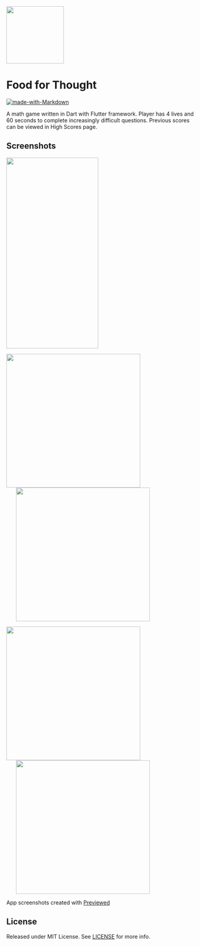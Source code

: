 <img width="150" height="150" src="./res/documentation/icon.png" />

# Food for Thought
[![made-with-Markdown](https://img.shields.io/badge/Made%20with-Flutter-1389FD.svg)](http://flutter.dev)

A math game written in Dart with Flutter framework. Player has 4 lives and 60 seconds to complete increasingly difficult questions. Previous scores can be viewed in High Scores page.

## Screenshots
<img src="./res/documentation/hangman_animation.gif" width="240" height="500" />

<img align="center" width="350" src="./res/documentation/display0.png"   ><img align="center" width="350" src="./res/documentation/display1.png" hspace="25">

<img align="center" width="350"  src="./res/documentation/display2.png"   ><img width="350" align="center" src="./res/documentation/display3.png" hspace="25">


App screenshots created with <a href="https://previewed.app/">Previewed</a>

## License

Released under MIT License. See [LICENSE](LICENSE) for more info.
